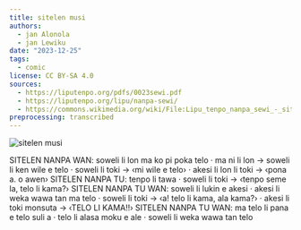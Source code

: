 ```yaml
---
title: sitelen musi
authors:
  - jan Alonola
  - jan Lewiku
date: "2023-12-25"
tags:
  - comic
license: CC BY-SA 4.0
sources:
  - https://liputenpo.org/pdfs/0023sewi.pdf
  - https://liputenpo.org/lipu/nanpa-sewi/
  - https://commons.wikimedia.org/wiki/File:Lipu_tenpo_nanpa_sewi_-_sitelen_musi.png
preprocessing: transcribed
---
```


![sitelen musi](https://upload.wikimedia.org/wikipedia/commons/2/2d/Lipu_tenpo_nanpa_sewi_-_sitelen_musi.png)

SITELEN NANPA WAN: soweli li lon ma ko pi poka telo · ma ni li lon → soweli li ken wile e telo · soweli li toki → ‹mi wile e telo› · akesi li lon li toki → ‹pona a. o awen›
SITELEN NANPA TU: tenpo li tawa · soweli li toki → ‹tenpo seme la, telo li kama?›
SITELEN NANPA TU WAN: soweli li lukin e akesi · akesi li weka wawa tan ma telo · soweli li toki → ‹a! telo li kama, ala kama?› · akesi li toki monsuta → ‹TELO LI KAMA!!›
SITELEN NANPA TU WAN: ma telo li pana e telo suli a · telo li alasa moku e ale · soweli li weka wawa tan telo
